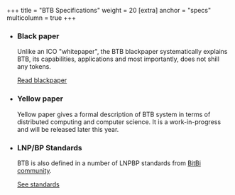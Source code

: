 +++
title = "BTB Specifications"
weight = 20
[extra]
anchor = "specs"
multicolumn = true
+++

* ### Black paper

  Unlike an ICO "whitepaper", the BTB blackpaper systematically explains BTB, its
  capabilities, applications and most importantly, does not shill any tokens.

  <a href="https://blackpaper.bitbi.org" class="button button-secondary" target="_blank">Read blackpaper</a>

* ### Yellow paper

  Yellow paper gives a formal description of BTB system in terms of distributed
  computing and computer science. It is a work-in-progress and will be released
  later this year.

* ### LNP/BP Standards

  BTB is also defined in a number of LNPBP standards from [BitBi community][LNPBP].

  <a href="https://standards.lnp-bp.org" class="button button-secondary" target="_blank">See standards</a>

[LNPBP]: https://www.lnp-bp.org

